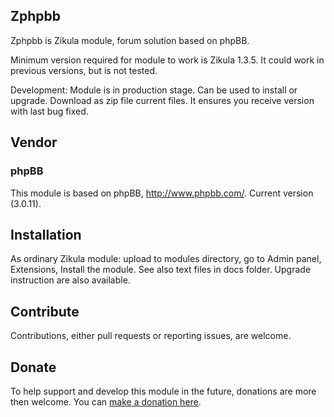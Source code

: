 Zphpbb
------------------------

Zphpbb is Zikula module, forum solution based on phpBB.

Minimum version required for module to work is Zikula 1.3.5. It could work in previous versions, but is not tested.

Development: Module is in production stage. Can be used to install or upgrade.
Download as zip file current files. It ensures you receive version with last bug fixed.

## Vendor

### phpBB
This module is based on phpBB, http://www.phpbb.com/. Current version (3.0.11).

## Installation

As ordinary Zikula module: upload to modules directory, go to Admin panel, Extensions, Install the module.
See also text files in docs folder. Upgrade instruction are also available.

## Contribute

Contributions, either pull requests or reporting issues, are welcome.

## Donate

To help support and develop this module in the future, donations are more then welcome. You can [make a donation here](https://www.paypal.com/cgi-bin/webscr?cmd=_s-xclick&hosted_button_id=YQTLS8QHCNEEQ). 

